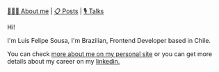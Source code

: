 [👨🏻‍💻 About me](https://felipesousa.space/about) | [📋 Posts](https://felipesousa.space/posts) | [🎙 Talks](https://felipesousa.space/talks/)

Hi!

I'm Luis Felipe Sousa, I'm Brazilian, Frontend Developer based in Chile.

You can check [more about me on my personal site](https://www.felipesousa.space) or you can get more details about my career on my [linkedin.](https://www.linkedin.com/in/luisfelipesousa/)

